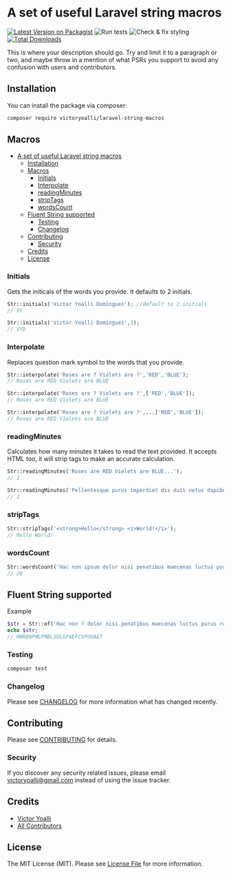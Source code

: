 # A set of useful Laravel string macros

[![Latest Version on Packagist](https://img.shields.io/packagist/v/victoryoalli/laravel-string-macros.svg?style=flat-square)](https://packagist.org/packages/victoryoalli/laravel-string-macros)
![Run tests](https://github.com/victoryoalli/laravel-string-macros/workflows/Run%20tests/badge.svg)
![Check & fix styling](https://github.com/victoryoalli/laravel-string-macros/workflows/Check%20&%20fix%20styling/badge.svg)
[![Total Downloads](https://img.shields.io/packagist/dt/victoryoalli/laravel-string-macros.svg?style=flat-square)](https://packagist.org/packages/victoryoalli/laravel-string-macros)

This is where your description should go. Try and limit it to a paragraph or two, and maybe throw in a mention of what PSRs you support to avoid any confusion with users and contributors.

## Installation

You can install the package via composer:

```bash
composer require victoryoalli/laravel-string-macros
```

## Macros

- [A set of useful Laravel string macros](#a-set-of-useful-laravel-string-macros)
  - [Installation](#installation)
  - [Macros](#macros)
    - [Initials](#initials)
    - [Interpolate](#interpolate)
    - [readingMinutes](#readingminutes)
    - [stripTags](#striptags)
    - [wordsCount](#wordscount)
  - [Fluent String supported](#fluent-string-supported)
    - [Testing](#testing)
    - [Changelog](#changelog)
  - [Contributing](#contributing)
    - [Security](#security)
  - [Credits](#credits)
  - [License](#license)

### Initials
Gets the initicals of the words you provide. It defaults to 2 initials.
``` php
Str::initials('Victor Yoalli Dominguez'); //default to 2 initials
// VY

Str::initials('Victor Yoalli Dominguez',3);
// VYD
```

### Interpolate
Replaces question mark symbol to the words that you provide.
``` php
Str::interpolate('Roses are ? Violets are ?','RED','BLUE');
// Roses are RED Violets are BLUE

Str::interpolate('Roses are ? Violets are ?',['RED','BLUE']);
// Roses are RED Violets are BLUE

Str::interpolate('Roses are ? Violets are ?',...['RED','BLUE']);
// Roses are RED Violets are BLUE
```
### readingMinutes
Calculates how many minutes it takes to read the text provided.
It accepts HTML too, it will strip tags to make an accurate calculation.
``` php
Str::readingMinutes('Roses are RED Violets are BLUE...');
// 1

Str::readingMinutes('Pellentesque purus imperdiet dis duis netus dapibus mattis adipiscing at ultricies, rutrum volutpat quam ex himenaeos consectetur fusce tempus nostra, mollis fermentum ac fringilla donec lobortis potenti eros pharetra...');
// 1
```

### stripTags
```php
Str::stripTags('<strong>Hello</strong> <i>World!</i>');
// Hello World!
```

### wordsCount
```php
Str::wordsCount('Hac non ipsum dolor nisi penatibus maecenas luctus purus rutrum, commodo leo sed ut lacinia gravida primis aliquet eget finibus, consequat sapien platea urna vehicula adipiscing est tortor.');
// 28
```

## Fluent String supported
Example
```php
$str = Str::of('Hac non ? dolor nisi penatibus maecenas luctus purus rutrum, ? leo sed ut lacinia gravida primis aliquet eget finibus, consequat sapien platea urna vehicula adipiscing est tortor.')->interpolate(['RED','BLUE'])->initials(28)->upper();
echo $str;
// HNRDNPMLPRBLSULGPAEFCSPUVAET

```

### Testing

``` bash
composer test
```

### Changelog

Please see [CHANGELOG](CHANGELOG.md) for more information what has changed recently.

## Contributing

Please see [CONTRIBUTING](CONTRIBUTING.md) for details.

### Security

If you discover any security related issues, please email victoryoalli@gmail.com instead of using the issue tracker.

## Credits

- [Victor Yoalli](https://github.com/victoryoalli)
- [All Contributors](../../contributors)

## License

The MIT License (MIT). Please see [License File](LICENSE.md) for more information.
